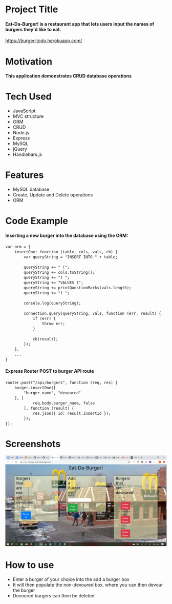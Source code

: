 # Project Title

#### Eat-Da-Burger! is a restaurant app that lets users input the names of burgers they'd like to eat.

https://burger-todo.herokuapp.com/

# Motivation

#### This application demonstrates CRUD database operations

# Tech Used

* JavaScript
* MVC structure
* ORM
* CRUD
* Node.js
* Express
* MySQL
* jQuery
* Handlebars.js

# Features

* MySQL database
* Create, Update and Delete operations
* ORM

# Code Example

#### Inserting a new burger into the database using the ORM:

```
var orm = {
    insertOne: function (table, cols, vals, cb) {
        var queryString = "INSERT INTO " + table;

        queryString += " (";
        queryString += cols.toString();
        queryString += ") ";
        queryString += "VALUES (";
        queryString += printQuestionMarks(vals.length);
        queryString += ") ";

        console.log(queryString);

        connection.query(queryString, vals, function (err, result) {
            if (err) {
                throw err;
            }

            cb(result);
        });
    },
    ...
}
```

#### Express Router POST to burger API route

```
router.post("/api/burgers", function (req, res) {
    burger.insertOne([
        "burger_name", "devoured"
    ], [
            req.body.burger_name, false
        ], function (result) {
            res.json({ id: result.insertId });
        });
});
```

# Screenshots

![App Screenshot](/public/assets/images/Screenshot.png)

# How to use

* Enter a burger of your choice into the add a burger box
* It will then populate the non-devoured box, where you can then devour the burger
* Devoured burgers can then be deleted
